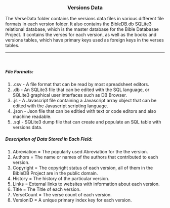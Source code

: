 <H3 style="text-align: center">Versions Data</h3>

The VerseData folder contains the versions data files in various different file formats in each version folder. It also contains the BibleDB.db SQLite3 relational database, which is the master database for the Bible Databasae Project. It contains the verses for each version, as well as the books and versions tables, which have primary keys used as foreign keys in the verses tables.

---

<br>

##### File Formats:
1.  .csv - A file format that can be read by most spreadsheet editors.
2.  .db - An SQLite3 file that can be edited with the SQL language, or SQLite3 graphical user interfaces such as DB Browser.
3.  .js - A Javascript file containing a Javascript array object that can be edited with the Javascript scripting language.
4.  .json - Json file that can be editied with text or code editors and also machine readable. 
5.  .sql - SQLite3 dump file that can create and populate an SQL table with versions data. 


##### Description of Data Stored in Each Field:
1.  Abreviation = The popularly used Abreviation for the the version.
2.  Authors = The name or names of the authors that contributed to each version.
3. Copyright = The copyright status of each version, all of them in the BibleDB Project are in the public domain.
4. History = The history of the particular version.
5. Links = External links to websites with information about each version.
6. Title = The Title of each version.
7. VerseCount = The verse count of each version.
8. VersionID = A unique primary index key for each version.